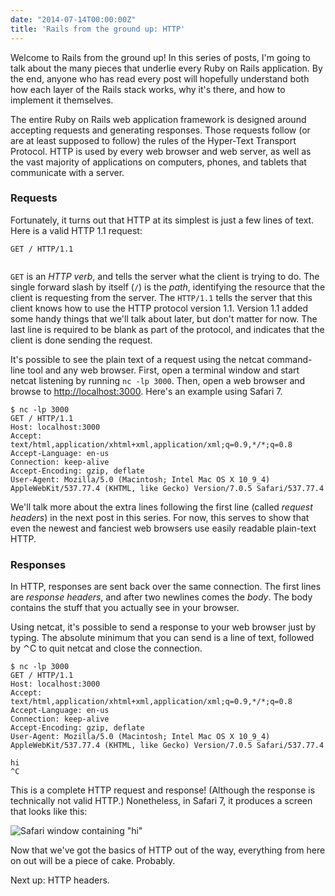 ```yaml
---
date: "2014-07-14T00:00:00Z"
title: 'Rails from the ground up: HTTP'
---
```

Welcome to Rails from the ground up! In this series of posts, I'm going to talk about the many pieces that underlie every Ruby on Rails application. By the end, anyone who has read every post will hopefully understand both how each layer of the Rails stack works, why it's there, and how to implement it themselves.

The entire Ruby on Rails web application framework is designed around accepting requests and generating responses. Those requests follow (or are at least supposed to follow) the rules of the Hyper-Text Transport Protocol. HTTP is used by every web browser and web server, as well as the vast majority of applications on computers, phones, and tablets that communicate with a server.

### Requests

Fortunately, it turns out that HTTP at its simplest is just a few lines of text. Here is a valid HTTP 1.1 request:

<pre><code>GET / HTTP/1.1
    
</code></pre>

`GET` is an _HTTP verb_, and tells the server what the client is trying to do. The single forward slash by itself (`/`) is the _path_, identifying the resource that the client is requesting from the server. The `HTTP/1.1` tells the server that this client knows how to use the HTTP protocol version 1.1. Version 1.1 added some handy things that we'll talk about later, but don't matter for now. The last line is required to be blank as part of the protocol, and indicates that the client is done sending the request.

It's possible to see the plain text of a request using the netcat command-line tool and any web browser. First, open a terminal window and start netcat listening by running `nc -lp 3000`. Then, open a web browser and browse to [http://localhost:3000](http://localhost:3000). Here's an example using Safari 7.

```
$ nc -lp 3000
GET / HTTP/1.1
Host: localhost:3000
Accept: text/html,application/xhtml+xml,application/xml;q=0.9,*/*;q=0.8
Accept-Language: en-us
Connection: keep-alive
Accept-Encoding: gzip, deflate
User-Agent: Mozilla/5.0 (Macintosh; Intel Mac OS X 10_9_4) AppleWebKit/537.77.4 (KHTML, like Gecko) Version/7.0.5 Safari/537.77.4

```

We'll talk more about the extra lines following the first line (called _request headers_) in the next post in this series. For now, this serves to show that even the newest and fanciest web browsers use easily readable plain-text HTTP.

### Responses

In HTTP, responses are sent back over the same connection. The first lines are _response headers_, and after two newlines comes the _body_. The body contains the stuff that you actually see in your browser.

Using netcat, it's possible to send a response to your web browser just by typing. The absolute minimum that you can send is a line of text, followed by ⌃C to quit netcat and close the connection.

```
$ nc -lp 3000
GET / HTTP/1.1
Host: localhost:3000
Accept: text/html,application/xhtml+xml,application/xml;q=0.9,*/*;q=0.8
Accept-Language: en-us
Connection: keep-alive
Accept-Encoding: gzip, deflate
User-Agent: Mozilla/5.0 (Macintosh; Intel Mac OS X 10_9_4) AppleWebKit/537.77.4 (KHTML, like Gecko) Version/7.0.5 Safari/537.77.4

hi
^C
```

This is a complete HTTP request and response! (Although the response is technically not valid HTTP.) Nonetheless, in Safari 7, it produces a screen that looks like this:

![Safari window containing "hi"](https://cl.ly/image/0K0X3y0Y0w2r/Image%202014-07-14%20at%201.10.23%20AM.png)

Now that we've got the basics of HTTP out of the way, everything from here on out will be a piece of cake. Probably.

Next up: HTTP headers.
